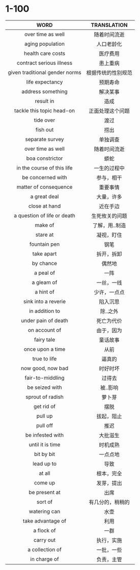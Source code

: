 # 1-100

| WORD                           | TRANSLATION        |
| :---:                          | :---:              |
| over time as well              | 随着时间流逝       |
| aging population               | 人口老龄化         |
| health care costs              | 医疗费用           |
| contract serious illness       | 患上重病           |
| given traditional gender norms | 根据传统的性别规范 |
| life expectancy                | 预期寿命           |
| address something              | 解决某事           |
| result in                      | 造成               |
| tackle this topic head-on      | 正面处理这个问题   |
| tide over                      | 渡过               |
| fish out                       | 捞出               |
| separate survey                | 单独调查           |
| over time as well              | 随着时间流逝       |
| boa constrictor                | 蟒蛇               |
| in the course of this life     | 一生的过程中       |
| be concerned with              | 参与，相干         |
| matter of consequence          | 重要事情           |
| a great deal                   | 大量，许多         |
| close at hand                  | 近在手边           |
| a question of life or death    | 生死攸关的问题     |
| make of                        | 了解，用..制造     |
| stare at                       | 凝视，盯住         |
| fountain pen                   | 钢笔               |
| take apart                     | 拆开，拆卸         |
| by chance                      | 偶然地             |
| a peal of                      | 一阵               |
| a gleam of                     | 一丝，一线         |
| a hint of                      | 少许，一点点       |
| sink into a reverie            | 陷入沉思           |
| in addition to                 | 除..之外           |
| under pain of death            | 死亡为代价         |
| on account of                  | 由于，因为         |
| fairy tale                     | 童话故事           |
| once upon a time               | 从前               |
| true to life                   | 逼真的             |
| now good, now bad              | 时好时坏           |
| fair-to-middling               | 过得去             |
| be seized with                 | 被..影响           |
| sprout of radish               | 萝卜芽             |
| get rid of                     | 摆脱               |
| pull up                        | 拔起，阻止         |
| pull off                       | 推迟               |
| be infested with               | 大批滋生           |
| until it is time               | 时机成熟           |
| bit by bit                     | 一点点地           |
| lead up to                     | 导致               |
| at all                         | 根本，完全         |
| come up                        | 发芽，提出         |
| be present at                  | 出席               |
| sort of                        | 有几分的，稍稍的   |
| watering can                   | 水壶               |
| take advantage of              | 利用               |
| a flock of                     | 一群               |
| carry out                      | 执行，实施         |
| a collection of                | 一批，一些         |
| in charge of                   | 负责，主管         |
